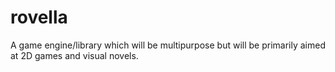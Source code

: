 # rovella
A game engine/library which will be multipurpose but will be primarily aimed at 2D games and visual novels.

